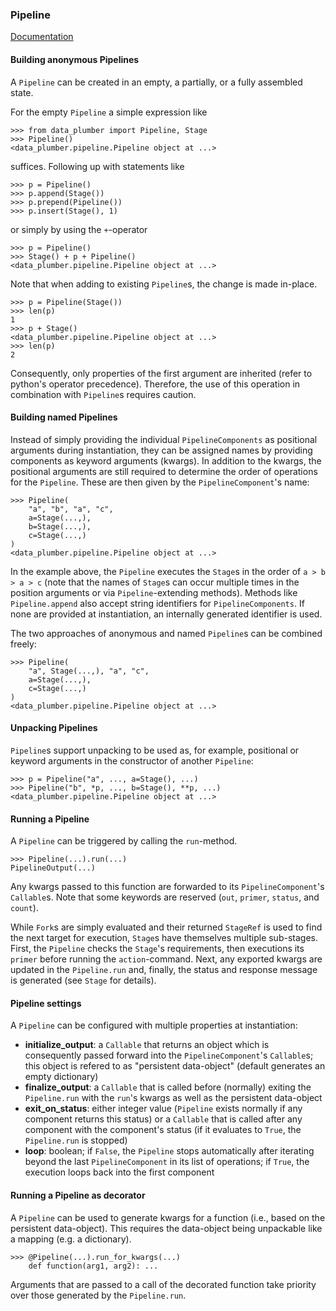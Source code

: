 ### Pipeline

[Documentation](../README.md#documentation)

#### Building anonymous Pipelines

A `Pipeline` can be created in an empty, a partially, or a fully assembled state.

For the empty `Pipeline` a simple expression like
```
>>> from data_plumber import Pipeline, Stage
>>> Pipeline()
<data_plumber.pipeline.Pipeline object at ...>
```
suffices. Following up with statements like
```
>>> p = Pipeline()
>>> p.append(Stage())
>>> p.prepend(Pipeline())
>>> p.insert(Stage(), 1)
```
or simply by using the `+`-operator
```
>>> p = Pipeline()
>>> Stage() + p + Pipeline()
<data_plumber.pipeline.Pipeline object at ...>
```
Note that when adding to existing `Pipeline`s, the change is made in-place.
```
>>> p = Pipeline(Stage())
>>> len(p)
1
>>> p + Stage()
<data_plumber.pipeline.Pipeline object at ...>
>>> len(p)
2
```
Consequently, only properties of the first argument are inherited (refer to python's operator precedence). Therefore, the use of this operation in combination with `Pipeline`s requires caution.

#### Building named Pipelines
Instead of simply providing the individual `PipelineComponents` as positional arguments during instantiation, they can be assigned names by providing components as keyword arguments (kwargs). In addition to the kwargs, the positional arguments are still required to determine the order of operations for the `Pipeline`. These are then given by the `PipelineComponent`'s name:
```
>>> Pipeline(
    "a", "b", "a", "c",
    a=Stage(...,),
    b=Stage(...,),
    c=Stage(...,)
)
<data_plumber.pipeline.Pipeline object at ...>
```
In the example above, the `Pipeline` executes the `Stage`s in the order of `a > b > a > c` (note that the names of `Stage`s can occur multiple times in the position arguments or via `Pipeline`-extending methods).
Methods like `Pipeline.append` also accept string identifiers for `PipelineComponents`. If none are provided at instantiation, an internally generated identifier is used.

The two approaches of anonymous and named `Pipeline`s can be combined freely:
```
>>> Pipeline(
    "a", Stage(...,), "a", "c",
    a=Stage(...,),
    c=Stage(...,)
)
<data_plumber.pipeline.Pipeline object at ...>
```

#### Unpacking Pipelines
`Pipeline`s support unpacking to be used as, for example, positional or keyword arguments in the constructor of another `Pipeline`:
```
>>> p = Pipeline("a", ..., a=Stage(), ...)
>>> Pipeline("b", *p, ..., b=Stage(), **p, ...)
<data_plumber.pipeline.Pipeline object at ...>
```

#### Running a Pipeline
A `Pipeline` can be triggered by calling the `run`-method.
```
>>> Pipeline(...).run(...)
PipelineOutput(...)
```
Any kwargs passed to this function are forwarded to its `PipelineComponent`'s `Callable`s. Note that some keywords are reserved (`out`, `primer`, `status`, and `count`).

While `Fork`s are simply evaluated and their returned `StageRef` is used to find the next target for execution, `Stage`s have themselves multiple sub-stages. First, the `Pipeline` checks the `Stage`'s requirements, then executions its `primer` before running the `action`-command. Next, any exported kwargs are updated in the `Pipeline.run` and, finally, the status and response message is generated (see `Stage` for details).

#### Pipeline settings
A `Pipeline` can be configured with multiple properties at instantiation:
* **initialize_output**: a `Callable` that returns an object which is consequently passed forward into the `PipelineComponent`'s `Callable`s; this object is refered to as "persistent data-object" (default generates an empty dictionary)
* **finalize_output**: a `Callable` that is called before (normally) exiting the `Pipeline.run` with the `run`'s kwargs as well as the persistent data-object
* **exit_on_status**: either integer value (`Pipeline` exists normally if any component returns this status) or a `Callable` that is called after any component with the component's status (if it evaluates to `True`, the `Pipeline.run` is stopped)
* **loop**: boolean; if `False`, the `Pipeline` stops automatically after iterating beyond the last `PipelineComponent` in its list of operations; if `True`, the execution loops back into the first component

#### Running a Pipeline as decorator
A `Pipeline` can be used to generate kwargs for a function (i.e., based on the persistent data-object). This requires the data-object being unpackable like a mapping (e.g. a dictionary).
```
>>> @Pipeline(...).run_for_kwargs(...)
    def function(arg1, arg2): ...
```
Arguments that are passed to a call of the decorated function take priority over those generated by the `Pipeline.run`.
